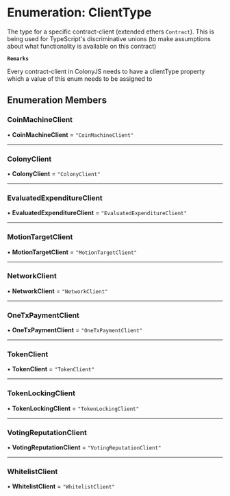 # Enumeration: ClientType

The type for a specific contract-client (extended ethers `Contract`).
This is being used for TypeScript's discriminative unions (to make assumptions about what functionality is available on this contract)

**`Remarks`**

Every contract-client in ColonyJS needs to have a clientType property which a value of this enum needs to be assigned to

## Enumeration Members

### CoinMachineClient

• **CoinMachineClient** = ``"CoinMachineClient"``

___

### ColonyClient

• **ColonyClient** = ``"ColonyClient"``

___

### EvaluatedExpenditureClient

• **EvaluatedExpenditureClient** = ``"EvaluatedExpenditureClient"``

___

### MotionTargetClient

• **MotionTargetClient** = ``"MotionTargetClient"``

___

### NetworkClient

• **NetworkClient** = ``"NetworkClient"``

___

### OneTxPaymentClient

• **OneTxPaymentClient** = ``"OneTxPaymentClient"``

___

### TokenClient

• **TokenClient** = ``"TokenClient"``

___

### TokenLockingClient

• **TokenLockingClient** = ``"TokenLockingClient"``

___

### VotingReputationClient

• **VotingReputationClient** = ``"VotingReputationClient"``

___

### WhitelistClient

• **WhitelistClient** = ``"WhitelistClient"``
